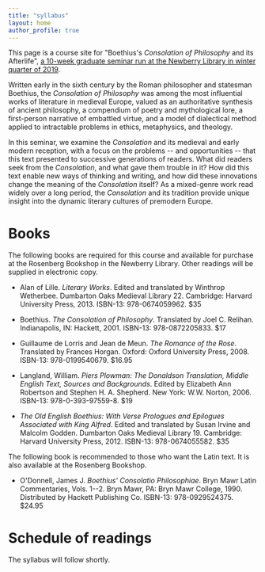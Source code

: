 ```yaml
---
title: "syllabus"
layout: home
author_profile: true
---
```


This page is a course site for "Boethius's *Consolation of Philosophy* and its Afterlife", [a 10-week graduate seminar run at the Newberry Library in winter quarter of 2019](https://www.newberry.org/01112019-boethius-s-consolation-philosophy-and-its-afterlife).

Written early in the sixth century by the Roman philosopher and statesman Boethius, the *Consolation of Philosophy* was among the most influential works of literature in medieval Europe, valued as an authoritative synthesis of ancient philosophy, a compendium of poetry and mythological lore, a first-person narrative of embattled virtue, and a model of dialectical method applied to intractable problems in ethics, metaphysics, and theology.

In this seminar, we examine the *Consolation* and its medieval and early modern reception, with a focus on the problems -- and opportunities -- that this text presented to successive generations of readers. 
What did readers seek from the *Consolation*, and what gave them trouble in it? 
How did this text enable new ways of thinking and writing, and how did these innovations change the meaning of the *Consolation* itself? 
As a mixed-genre work read widely over a long period, the *Consolation* and its tradition provide unique insight into the dynamic literary cultures of premodern Europe.

# Books
The following books are required for this course and available for purchase at the Rosenberg Bookshop in the Newberry Library. 
Other readings will be supplied in electronic copy.

* Alan of Lille. 
*Literary Works*. 
Edited and translated by Winthrop Wetherbee. 
Dumbarton Oaks Medieval Library 22. 
Cambridge: Harvard University Press, 2013.
ISBN-13: 978-0674059962. 
\$35

* Boethius. 
*The Consolation of Philosophy*. 
Translated by Joel C. Relihan. 
Indianapolis, IN: Hackett, 2001.
ISBN-13: 978-0872205833.
\$17

* Guillaume de Lorris and Jean de Meun. 
*The Romance of the Rose*. 
Translated by Frances Horgan. 
Oxford: Oxford University Press, 2008.
ISBN-13: 978-0199540679. 
\$16.95

* Langland, William.
*Piers Plowman: The Donaldson Translation, Middle English Text, Sources and Backgrounds*.
Edited by Elizabeth Ann Robertson and Stephen H. A. Shepherd. 
New York: W.W. Norton, 2006. 
ISBN-13: 978-0-393-97559-8.
\$19

* *The Old English Boethius: With Verse Prologues and Epilogues Associated with King Alfred*.
Edited and translated by Susan Irvine and Malcolm Godden. 
Dumbarton Oaks Medieval Library 19.
Cambridge: Harvard University Press, 2012.
ISBN-13: 978-0674055582. 
\$35

The following book is recommended to those who want the Latin text. 
It is also available at the Rosenberg Bookshop. 

* O'Donnell, James J. 
*Boethius' Consolatio Philosophiae*. 
Bryn Mawr Latin Commentaries, Vols. 1--2. 
Bryn Mawr, PA: Bryn Mawr College, 1990.
Distributed by Hackett Publishing Co.
ISBN-13: 978-0929524375.
\$24.95


<!--A research bibliography is available for browsing on zotero:
<https://www.zotero.org/groups/boethius_dcp/items>

This bibliography also supplies full citations for the secondary
literature on the syllabus below.
-->

# Schedule of readings
The syllabus will follow shortly. 

<!--
## Week 1 (January 11)
Boethius, *Consolation*

## Week 2 (January 18)
Boethius, *Consolation*, whole.
(presentations)
Viewing of collection items

> We will need to decide presentation topics this week or next.

## Week 3 (January 25)
*The Old English Boethius*

## Week 4 (February 1)
Commentaries and textual history

L. Nauta, "The Latin commentary tradition, 800--1700" (2009); 
; A. Minnis and L. Nauta, "*More Platonico loquitur*" (1993).

## Week 5 (Febraury 8)
Alan of Lille, *The Complaint of Nature* and *Anticlaudianus* (*c*. 1160--70)

## Week 6 (February 15)
Guillaume de Lorris and Jean de Meun, *The Romance of the Rose*
(1220s/30s?, 1270s), omitting the speeches of Ami and La Vieille

Christine de Pizan, from "The debate on *The Romance of the Rose*," *The Path of Long Study*

## Week 7 (February 22)
*Piers Plowman*

## Week 8 (March 1)
Thomas More, 
Lipsius, 
and a second viewing of collection

## Week 9 (March 8)
**conflict**

## Week 10 (March 15)
Translations
-->